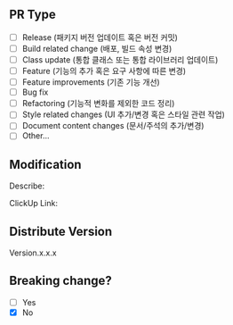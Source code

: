 ## PR Type
<!-- 대괄호 사이에 "x"로 해당하는 Type을 선택해주세요. -->
<!-- 예시 :  - [x] Bug fix -->

- [ ] Release (패키지 버전 업데이트 혹은 버전 커밋)
- [ ] Build related change (배포, 빌드 속성 변경)
- [ ] Class update (통합 클래스 또는 통합 라이브러리 업데이트)
- [ ] Feature (기능의 추가 혹은 요구 사항에 따른 변경)
- [ ] Feature improvements (기존 기능 개선)
- [ ] Bug fix
- [ ] Refactoring (기능적 변화를 제외한 코드 정리)
- [ ] Style related changes (UI 추가/변경 혹은 스타일 관련 작업)
- [ ] Document content changes (문서/주석의 추가/변경)
- [ ] Other...

## Modification
<!-- 수정에 대한 부가 설명과 수정과 연관된 클릭업 링크를 남겨주세요. -->
Describe:

<!-- 클릭업 링크를 넣어주세요. -->
<!-- e.g. https://app.clickup.com/example --> 
ClickUp Link: 

## Distribute Version
<!-- 테스트 배포 버전명을 남겨주세요. -->
Version.x.x.x

## Breaking change?
<!-- 적용되기에 앞서 주의가 필요한 변경점을 포함하고 있나요? -->

- [ ] Yes
- [x] No